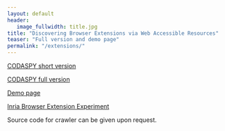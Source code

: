 ```yaml
---
layout: default
header:
   image_fullwidth: title.jpg
title: "Discovering Browser Extensions via Web Accessible Resources"
teaser: "Full version and demo page"
permalink: "/extensions/"
---
```



[CODASPY short version](/research/group/security/publications/2017/extensions/codaspy-17.pdf)

[CODASPY full version](/research/group/security/publications/2017/extensions/codaspy-17-full.pdf)

[Demo page](http://blueberry-cobbler-11673.herokuapp.com/)

[Inria Browser Extension Experiment](https://extensions.inrialpes.fr/)

Source code for crawler can be given upon request.
